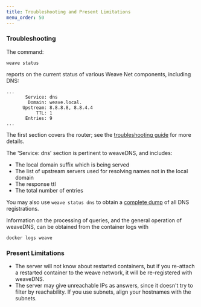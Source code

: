```yaml
---
title: Troubleshooting and Present Limitations
menu_order: 50
---
```





### <a name="troubleshooting"></a>Troubleshooting

The command:

    weave status

reports on the current status of various Weave Net components, including
DNS:

````
...
       Service: dns
        Domain: weave.local.
      Upstream: 8.8.8.8, 8.8.4.4
           TTL: 1
       Entries: 9
...
````

The first section covers the router; see the [troubleshooting
guide](/site/troubleshooting.md#weave-status) for more details.

The 'Service: dns' section is pertinent to weaveDNS, and includes:

* The local domain suffix which is being served
* The list of upstream servers used for resolving names not in the local domain
* The response ttl
* The total number of entries

You may also use `weave status dns` to obtain a [complete
dump](/site/troubleshooting.md#weave-status-dns) of all DNS registrations.

Information on the processing of queries, and the general operation of
weaveDNS, can be obtained from the container logs with

    docker logs weave

### <a name="limitations"></a>Present Limitations

 * The server will not know about restarted containers, but if you
   re-attach a restarted container to the weave network, it will be
   re-registered with weaveDNS.
 * The server may give unreachable IPs as answers, since it doesn't
   try to filter by reachability. If you use subnets, align your
   hostnames with the subnets.
